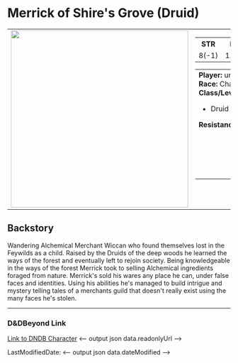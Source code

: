 # Merrick of Shire's Grove (Druid)

  <table>
    <tr>
      <td colspan="1" valign="top"><img src="https://www.dndbeyond.com/avatars/8715/493/637170095404232335.jpeg?width=150&height=150&fit=crop&quality=95&auto=webp" width="400"/></td>
      <td colspan="2" valign="top">
        <table valign="top">
          <tr>
            <th>STR</th>
            <th>DEX</th>
            <th>CON</th>
            <th>INT</th>
            <th>WIS</th>
            <th>CHA</th>
          </tr>
          <tr>
            <td>8(-1)</td>
            <td>11(+0)</td>
            <td>11(+0)</td>
            <td>12(+1)</td>
            <td>15(+2)</td>
            <td>14(+2)</td>
          </tr>
        </table>
        <table>
          <tr valign="top">
            <td>
              <strong>Player:</strong> unknown<br>
              <strong>Race:</strong> Changeling<br>
              <strong>Class/Level:</strong>
              <ul>
<li>Druid (Level 3)</li>
              </ul>
              <strong>Resistances:</strong>
              <ul>
                <!-- Add resistances here -->
              </ul>
            </td>
            <td valign="top">
              <ul>
              </ul>
              <strong>Languages:</strong>
              <ul>
<li>Abyssal</li>
<li>Common</li>
<li>Infernal</li>
<li>Thieves’ Cant</li>
              </ul>
              <strong>Senses</strong>
              <ul>
<li>Blindsight 10 ft.</li>
<li>Darkvision 60 ft.</li>
              </ul>
            </td>
          </tr>
        </table>
      </td>
    </tr>
  </table>


## Backstory 

Wandering Alchemical Merchant Wiccan who found themselves lost in the Feywilds as a child. Raised by the Druids of the deep woods he learned the ways of the forest and eventually left to rejoin society. Being knowledgeable in the ways of the forest Merrick took to selling Alchemical ingredients foraged from nature. Merrick's sold his wares any place he can, under false faces and identities. Using his abilities he's managed to build intrigue and mystery telling tales of a merchants guild that doesn't really exist using the many faces he's stolen.  

---

### D&DBeyond Link

[Link to DNDB Character](https://dndbeyond.com/characters/143402838) <-- output json data.readonlyUrl -->

LastModifiedDate: <-- output json data.dateModified -->